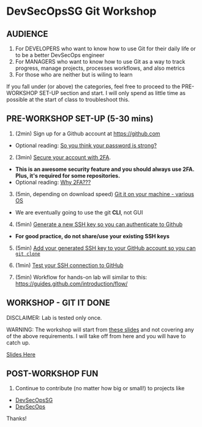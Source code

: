 # DevSecOpsSG Git Workshop

## AUDIENCE
1. For DEVELOPERS who want to know how to use Git for their daily life or to be a better DevSecOps engineer
2. For MANAGERS who want to know how to use Git as a way to track progress, manage projects, processes workflows, and also metrics
3. For those who are neither but is wiling to learn

If you fall under (or above) the categories, feel free to proceed to the PRE-WORKSHOP SET-UP section and start. I will only spend as little time as possible at the start of class to troubleshoot this.

## PRE-WORKSHOP SET-UP (5-30 mins)

1. (2min)  Sign up for a Github account at https://github.com
  - Optional reading: [So you think your password is strong?](http://www.devsecops.org/blog/2015/5/14/security-science)

2. (3min)  [Secure your account with 2FA](https://help.github.com/articles/securing-your-account-with-two-factor-authentication-2fa/).
  - **This is an awesome security feature and you should always use 2FA. Plus, it's required for some repositories.**
  - Optional reading: [Why 2FA???](http://www.devsecops.org/blog/2015/9/4/multi-factor-auth-a-call-to-action)

3. (5min, depending on download speed)  [Git it on your machine - various OS](https://git-scm.com/downloads)

  - We are eventually going to use the git **CLI**, not GUI

4. (5min) [Generate a new SSH key so you can authenticate to Github](https://help.github.com/articles/generating-a-new-ssh-key-and-adding-it-to-the-ssh-agent)
  - **For good practice, do not share/use your existing SSH keys**

5. (5min) [Add your generated SSH key to your GitHub account so you can `git clone`](https://help.github.com/articles/adding-a-new-ssh-key-to-your-github-account/)

6. (1min) [Test your SSH connection to GitHub](https://help.github.com/articles/testing-your-ssh-connection/)

7. (5min) Workflow for hands-on lab will similar to this: https://guides.github.com/introduction/flow/

## WORKSHOP - GIT IT DONE

DISCLAIMER: Lab is tested only once.

WARNING: The workshop will start from [these slides](https://fabianlim1989.github.io/devsecops-git-workshop) and not covering any of the above requirements. I will take off from here and you will have to catch up.

[Slides Here](https://fabianlim1989.github.io/devsecops-git-workshop)

## POST-WORKSHOP FUN

1. Continue to contribute (no matter how big or small!) to projects like

  * [DevSecOpsSG](https://github.com/devsecopsSG)
  * [DevSecOps](https://github.com/devsecops)

Thanks!
